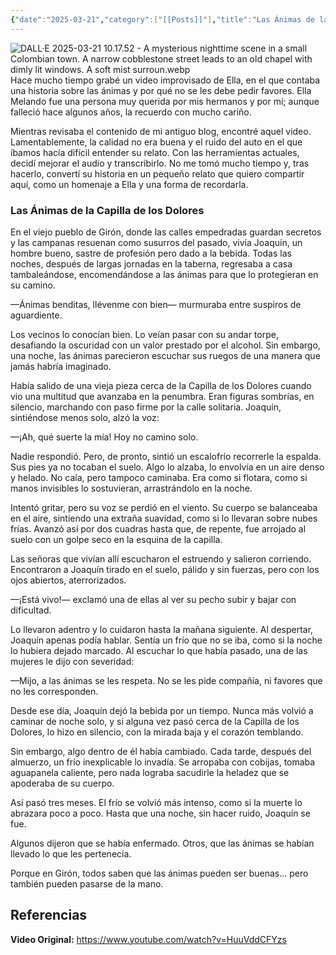 ```yaml
---
{"date":"2025-03-21","category":["[[Posts]]"],"title":"Las Ánimas de la Capilla de los Dolores","tags":["notes"],"dg-publish":true,"permalink":"/notes/las-animas-de-la-capilla-de-los-dolores/","dgPassFrontmatter":true,"noteIcon":"default","created":"2025-03-21T10:04:05.061-05:00","updated":"2025-03-21T10:18:38.761-05:00"}
---
```


![DALL·E 2025-03-21 10.17.52 - A mysterious nighttime scene in a small Colombian town. A narrow cobblestone street leads to an old chapel with dimly lit windows. A soft mist surroun.webp](/img/user/Attachment/DALL%C2%B7E%202025-03-21%2010.17.52%20-%20A%20mysterious%20nighttime%20scene%20in%20a%20small%20Colombian%20town.%20A%20narrow%20cobblestone%20street%20leads%20to%20an%20old%20chapel%20with%20dimly%20lit%20windows.%20A%20soft%20mist%20surroun.webp)
Hace mucho tiempo grabé un video improvisado de Ella, en el que contaba una historia sobre las ánimas y por qué no se les debe pedir favores. Ella Melando fue una persona muy querida por mis hermanos y por mí; aunque falleció hace algunos años, la recuerdo con mucho cariño.

Mientras revisaba el contenido de mi antiguo blog, encontré aquel video. Lamentablemente, la calidad no era buena y el ruido del auto en el que íbamos hacía difícil entender su relato. Con las herramientas actuales, decidí mejorar el audio y transcribirlo. No me tomó mucho tiempo y, tras hacerlo, convertí su historia en un pequeño relato que quiero compartir aquí, como un homenaje a Ella y una forma de recordarla.

### **Las Ánimas de la Capilla de los Dolores**

En el viejo pueblo de Girón, donde las calles empedradas guardan secretos y las campanas resuenan como susurros del pasado, vivía Joaquín, un hombre bueno, sastre de profesión pero dado a la bebida. Todas las noches, después de largas jornadas en la taberna, regresaba a casa tambaleándose, encomendándose a las ánimas para que lo protegieran en su camino.

—Ánimas benditas, llévenme con bien— murmuraba entre suspiros de aguardiente.

Los vecinos lo conocían bien. Lo veían pasar con su andar torpe, desafiando la oscuridad con un valor prestado por el alcohol. Sin embargo, una noche, las ánimas parecieron escuchar sus ruegos de una manera que jamás habría imaginado.

Había salido de una vieja pieza cerca de la Capilla de los Dolores cuando vio una multitud que avanzaba en la penumbra. Eran figuras sombrías, en silencio, marchando con paso firme por la calle solitaria. Joaquín, sintiéndose menos solo, alzó la voz:

—¡Ah, qué suerte la mía! Hoy no camino solo.

Nadie respondió. Pero, de pronto, sintió un escalofrío recorrerle la espalda. Sus pies ya no tocaban el suelo. Algo lo alzaba, lo envolvía en un aire denso y helado. No caía, pero tampoco caminaba. Era como si flotara, como si manos invisibles lo sostuvieran, arrastrándolo en la noche.

Intentó gritar, pero su voz se perdió en el viento. Su cuerpo se balanceaba en el aire, sintiendo una extraña suavidad, como si lo llevaran sobre nubes frías. Avanzó así por dos cuadras hasta que, de repente, fue arrojado al suelo con un golpe seco en la esquina de la capilla.

Las señoras que vivían allí escucharon el estruendo y salieron corriendo. Encontraron a Joaquín tirado en el suelo, pálido y sin fuerzas, pero con los ojos abiertos, aterrorizados.

—¡Está vivo!— exclamó una de ellas al ver su pecho subir y bajar con dificultad.

Lo llevaron adentro y lo cuidaron hasta la mañana siguiente. Al despertar, Joaquín apenas podía hablar. Sentía un frío que no se iba, como si la noche lo hubiera dejado marcado. Al escuchar lo que había pasado, una de las mujeres le dijo con severidad:

—Mijo, a las ánimas se les respeta. No se les pide compañía, ni favores que no les corresponden.

Desde ese día, Joaquín dejó la bebida por un tiempo. Nunca más volvió a caminar de noche solo, y si alguna vez pasó cerca de la Capilla de los Dolores, lo hizo en silencio, con la mirada baja y el corazón temblando.

Sin embargo, algo dentro de él había cambiado. Cada tarde, después del almuerzo, un frío inexplicable lo invadía. Se arropaba con cobijas, tomaba aguapanela caliente, pero nada lograba sacudirle la heladez que se apoderaba de su cuerpo.

Así pasó tres meses. El frío se volvió más intenso, como si la muerte lo abrazara poco a poco. Hasta que una noche, sin hacer ruido, Joaquín se fue.

Algunos dijeron que se había enfermado. Otros, que las ánimas se habían llevado lo que les pertenecía.

Porque en Girón, todos saben que las ánimas pueden ser buenas... pero también pueden pasarse de la mano.

## Referencias
**Video Original:** https://www.youtube.com/watch?v=HuuVddCFYzs